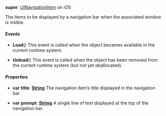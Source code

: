 **super**: [UINavigationItem](UINavigationItem.md) on iOS

The items to be displayed by a navigation bar when the associated window is visible.

#### Events

* **Load**()
This event is called when the object becames available in the current runtime system.

* **Unload**()
This event is called when the object has been removed from the current runtime system (but not yet deallocated).



#### Properties

* **var** **title**: **[String](../gravity/types.md)**
The navigation item’s title displayed in the navigation bar.

* **var** **prompt**: **[String](../gravity/types.md)**
A single line of text displayed at the top of the navigation bar.





